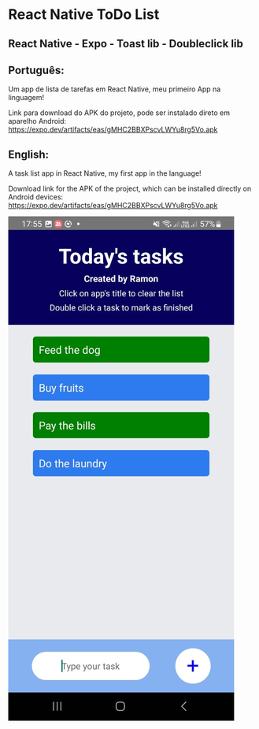 # React Native ToDo List

## React Native - Expo - Toast lib - Doubleclick lib
  
## Português:

Um app de lista de tarefas em React Native, meu primeiro App na linguagem! 

Link para download do APK do projeto, pode ser instalado direto em aparelho Android:
https://expo.dev/artifacts/eas/gMHC2BBXPscvLWYu8rg5Vo.apk

## English:

A task list app in React Native, my first app in the language!

Download link for the APK of the project, which can be installed directly on Android devices:
https://expo.dev/artifacts/eas/gMHC2BBXPscvLWYu8rg5Vo.apk

![My Image](react-native.jpeg)
